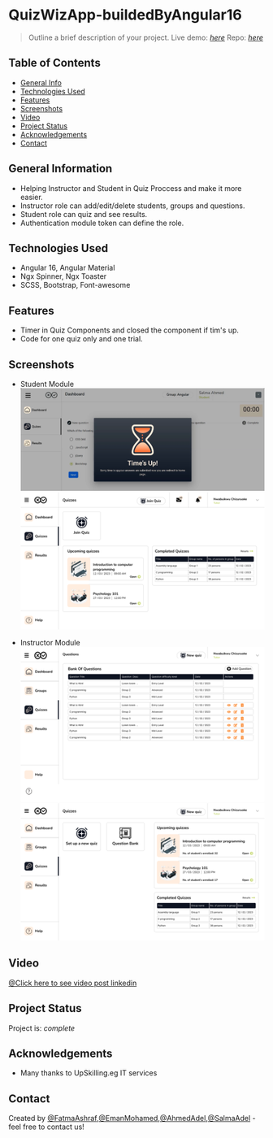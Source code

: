 # QuizWizApp-buildedByAngular16
> Outline a brief description of your project.
> Live demo: [_here_](https://fattemaashraf.github.io/QuizWizApp-buildedByAngular16/#/auth/login) 
> Repo: [_here_](https://github.com/Salhoom75/Quiz) 

## Table of Contents
* [General Info](#general-information)
* [Technologies Used](#technologies-used)
* [Features](#features)
* [Screenshots](#screenshots)
* [Video](#video)
* [Project Status](#project-status)
* [Acknowledgements](#acknowledgements)
* [Contact](#contact)


## General Information
- Helping Instructor and Student in Quiz Proccess and make it more easier.
- Instructor role can add/edit/delete students, groups and questions.
- Student role can quiz and see results.
- Authentication module token can define the role.


## Technologies Used
- Angular 16, Angular Material
- Ngx Spinner, Ngx Toaster
- SCSS, Bootstrap, Font-awesome


## Features
- Timer in Quiz Components and closed the component if tim's up.
- Code for one quiz only and one trial.


## Screenshots
- Student Module
![Example screenshot](assets/images/Screenshot_41.png)
![Example screenshot](assets/images/Quizzes%20-%20Learner.png)

- Instructor Module
![Example screenshot](assets/images/Questions%20-%20Instructor.png)
![Example screenshot](assets/images/Quizzes%20-%20Instructor.png)



## Video
[@Click here to see video post linkedin](https://www.linkedin.com/posts/fatma-ashraf-b57279103_quizapp-instructor-code-activity-7167632276875415552-jGYb?utm_source=share&utm_medium=member_desktop)


## Project Status
Project is:  _complete_ 


## Acknowledgements
- Many thanks to UpSkilling.eg IT services


## Contact
Created by [@FatmaAshraf](https://www.linkedin.com/in/fatma-ashraf-b57279103),[@EmanMohamed](https://github.com/EmanMohamed22),[@AhmedAdel](https://github.com/Ahmed-Adel33),[@SalmaAdel](https://github.com/Salhoom75)  - feel free to contact us!

